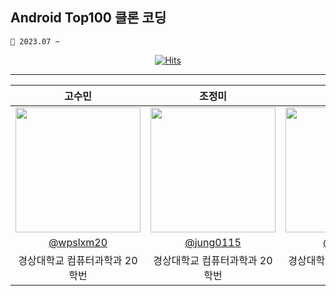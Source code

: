 ## Android Top100 클론 코딩
```
📆 2023.07 ~
```

<div align="center"> 

[![Hits](https://hits.seeyoufarm.com/api/count/incr/badge.svg?url=https%3A%2F%2Fgithub.com%2FAOS-Top100&count_bg=%2379C83D&title_bg=%23555555&icon=&icon_color=%23E7E7E7&title=android&edge_flat=false)](https://hits.seeyoufarm.com)

<hr/>
  
| 고수민 | 조정미 | 하도원 |                                                                                                               
| :---: | :---: | :---: | 
| <img width="200px" src="https://avatars.githubusercontent.com/u/72858039?v=4" /> | <img width="200px" src="https://avatars.githubusercontent.com/u/76805879?v=4" /> | <img width="200px" src="https://avatars.githubusercontent.com/u/70639119?v=4"/> |
|   [@wpslxm20](https://github.com/wpslxm20)   |    [@jung0115](https://github.com/jung0115)  | [@ddwwon](https://github.com/ddwwon)  |
| 경상대학교 컴퓨터과학과 20학번 | 경상대학교 컴퓨터과학과 20학번 | 경상대학교 컴퓨터과학과 20학번 |

</div>
